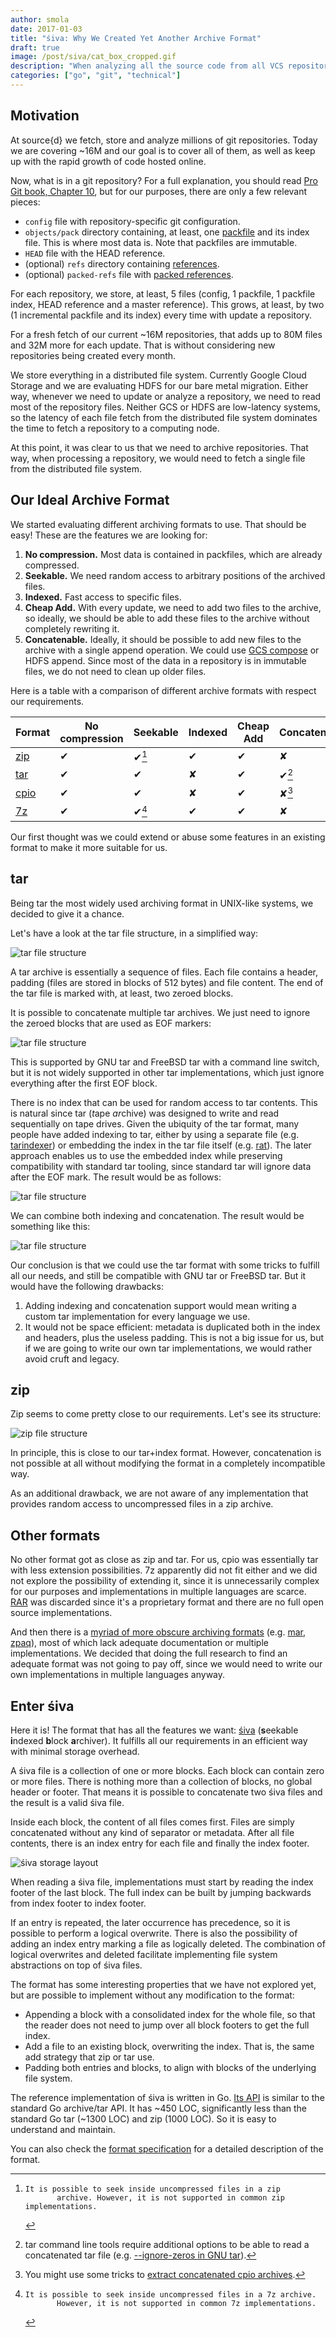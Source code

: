 ```yaml
---
author: smola
date: 2017-01-03
title: "śiva: Why We Created Yet Another Archive Format"
draft: true
image: /post/siva/cat_box_cropped.gif
description: "When analyzing all the source code from all VCS repositories, storage becomes a major problem. śiva, our archive format, is part of the solution."
categories: ["go", "git", "technical"]
---
```


## Motivation

At source{d} we fetch, store and analyze millions of git repositories.
Today we are covering ~16M and our goal is to cover all of them, as well as keep
up with the rapid growth of code hosted online.

Now, what is in a git repository? For a full explanation, you should read
[Pro Git book, Chapter 10](https://git-scm.com/book/en/v2/Git-Internals-Plumbing-and-Porcelain),
but for our purposes, there are only a few relevant pieces:

 * `config` file with repository-specific git configuration.
 * `objects/pack` directory containing, at least, one [packfile](https://git-scm.com/book/en/v2/Git-Internals-Packfiles)
   and its index file. This is where most data is. Note that packfiles are
   immutable.
 * `HEAD` file with the HEAD reference.
 * (optional) `refs` directory containing [references](https://git-scm.com/book/en/v2/Git-Internals-Git-References).
 * (optional) `packed-refs` file with [packed references](https://git-scm.com/docs/git-pack-refs).

For each repository, we store, at least, 5 files (config, 1 packfile,
1 packfile index, HEAD reference and a master reference). This grows, at least,
by two (1 incremental packfile and its index) every time with update a repository.

For a fresh fetch of our current ~16M repositories, that adds up to 80M files and
32M more for each update. That is without considering new repositories being
created every month.

We store everything in a distributed file system. Currently Google Cloud
Storage and we are evaluating HDFS for our bare metal migration. Either way,
whenever we need to update or analyze a repository, we need to read most of the
repository files. Neither GCS or HDFS are low-latency systems, so the latency of
each file fetch from the distributed file system dominates the time to fetch a
repository to a computing node.

At this point, it was clear to us that we need to archive repositories. That way,
when processing a repository, we would need to fetch a single file from the
distributed file system.

## Our Ideal Archive Format

We started evaluating different archiving formats to use. That should be easy!
These are the features we are looking for:

1. **No compression.** Most data is contained in packfiles, which are already
  compressed.
2. **Seekable.** We need random access to arbitrary positions of the archived
   files.
3. **Indexed.** Fast access to specific files.
4. **Cheap Add.** With every update, we need to add two files
  to the archive, so ideally, we should be able to add these files to the archive
  without completely rewriting it.
5. **Concatenable.** Ideally, it should be possible to add new files to the archive
  with a single append operation. We could use [GCS compose](https://cloud.google.com/storage/docs/composite-objects)
  or HDFS append. Since most of the data in a repository is in immutable files,
  we do not need to clean up older files.

Here is a table with a comparison of different archive formats with respect our
requirements.
 
| Format | No compression | Seekable | Indexed | Cheap Add | Concatenable |
| ------ | -------------- | -------- | ------- | --------- | ------------ |
| [zip](https://en.wikipedia.org/wiki/Zip_(file_format)) | ✔ | ✔[^zipseek] | ✔ | ✔ | ✘ |
| [tar](https://www.freebsd.org/cgi/man.cgi?query=tar&sektion=5) | ✔ | ✔ | ✘ | ✔ | ✔[^tarconcat] | 
| [cpio](https://www.freebsd.org/cgi/man.cgi?query=cpio&sektion=5) | ✔ | ✔ | ✘ | ✔ | ✘[^cpioconcat] |
| [7z](http://www.7-zip.org/7z.html) | ✔ | ✔[^7zseek] | ✔ | ✔ | ✘ |

Our first thought was we could extend or abuse some features in an existing
format to make it more suitable for us.

## tar

Being tar the most widely used archiving format in UNIX-like systems, we decided
to give it a chance.

Let's have a look at the tar file structure, in a simplified way:

![tar file structure](/post/siva/tar.png)

A tar archive is essentially a sequence of files. Each file contains a header, padding
(files are stored in blocks of 512 bytes) and file content. The end of the tar
file is marked with, at least, two zeroed blocks.

It is possible to concatenate multiple tar archives. We just need to ignore the
zeroed blocks that are used as EOF markers:
 
![tar file structure](/post/siva/tar_concat.png)
 
This is supported by GNU tar and FreeBSD tar with a command line switch, but it
is not widely supported in other tar implementations, which just ignore everything
after the first EOF block.

There is no index that can be used for random access to tar contents. This is
natural since tar (*t*ape *ar*chive) was designed to write and read sequentially
on tape drives. Given the ubiquity of the tar format, many people have added
indexing to tar, either by using a separate file (e.g.
[tarindexer](https://github.com/devsnd/tarindexer)) or embedding the index in
the tar file itself (e.g. [rat](https://github.com/mcuadros/go-rat)). The later
approach enables us to use the embedded index while preserving compatibility
with standard tar tooling, since standard tar will ignore data after the EOF mark.
The result would be as follows:

![tar file structure](/post/siva/tar_index.png)

We can combine both indexing and concatenation. The result would be something
like this:

![tar file structure](/post/siva/tar_concat_index.png)

Our conclusion is that we could use the tar format with some tricks to fulfill
all our needs, and still be compatible with GNU tar or FreeBSD tar. But it would
have the following drawbacks:

1. Adding indexing and concatenation support would mean writing a custom tar
   implementation for every language we use.
2. It would not be space efficient: metadata is duplicated both in the index and
   headers, plus the useless padding. This is not a big issue for us, but if we
   are going to write our own tar implementations, we would rather avoid cruft
   and legacy.

## zip

Zip seems to come pretty close to our requirements. Let's see its structure:

![zip file structure](/post/siva/zip.png)

In principle, this is close to our tar+index format. However, concatenation is
not possible at all without modifying the format in a completely incompatible
way.

As an additional drawback, we are not aware of any implementation that provides
random access to uncompressed files in a zip archive.

## Other formats

No other format got as close as zip and tar. For us, cpio was essentially tar
with less extension possibilities. 7z apparently did not fit either and we did
not explore the possibility of extending it, since it is unnecessarily complex
for our purposes and implementations in multiple languages are scarce.
[RAR](http://www.rarlab.com/) was discarded since it's a proprietary format and
there are no full open source implementations.

And then there is a [myriad of more obscure archiving formats](https://en.wikipedia.org/wiki/List_of_archive_formats)
(e.g. [mar](https://wiki.mozilla.org/Software_Update:MAR#Mozilla_ARchive),
[zpaq](https://github.com/zpaq/zpaq)), most of which lack adequate documentation
or multiple implementations. We decided that doing the full research to find an
adequate format was not going to pay off, since we would need to write our own
implementations in multiple languages anyway.

## Enter śiva

Here it is! The format that has all the features we want: [śiva](https://github.com/src-d/go-siva)
(**s**eekable **i**ndexed **b**lock **a**rchiver). It fulfills all our
requirements in an efficient way with minimal storage overhead.

A śiva file is a collection of one or more blocks. Each block can contain zero
or more files. There is nothing more than a collection of blocks,
no global header or footer. That means it is possible to concatenate two śiva
files and the result is a valid śiva file.

Inside each block, the content of all files comes first. Files are simply
concatenated without any kind of separator or metadata. After all file contents,
there is an index entry for each file and finally the index footer.

![śiva storage layout](/post/siva/siva.png)

When reading a śiva file, implementations must start by reading the index
footer of the last block. The full index can be built by jumping backwards from
index footer to index footer.

If an entry is repeated, the later occurrence has precedence, so it is possible
to perform a logical overwrite. There is also the possibility of adding an index
entry marking a file as logically deleted. The combination of logical overwrites
and deleted facilitate implementing file system abstractions on top of śiva files.

The format has some interesting properties that we have not explored yet, but
are possible to implement without any modification to the format:

* Appending a block with a consolidated index for the whole file, so that the
  reader does not need to jump over all block footers to get the full index.
* Add a file to an existing block, overwriting the index. That is, the same
  add strategy that zip or tar use.
* Padding both entries and blocks, to align with blocks of the underlying file
  system.

The reference implementation of śiva is written in Go. [Its API](https://godoc.org/gopkg.in/src-d/go-siva.v1)
is similar to the standard Go archive/tar API. It has ~450 LOC, significantly less
than the standard Go tar (~1300 LOC) and zip (1000 LOC). So it is easy to understand
and maintain.

You can also check the [format specification](https://github.com/src-d/go-siva/blob/master/SPEC.md)
for a detailed description of the format.

[^tarconcat]:  tar command line tools require additional options to be able to
               read a concatenated tar file (e.g.
               [--ignore-zeros in GNU tar](https://www.gnu.org/software/tar/manual/tar.html#SEC75)).
[^zipseek]:    It is possible to seek inside uncompressed files in a zip
               archive. However, it is not supported in common zip implementations.
[^cpioconcat]: You might use some tricks to
               [extract concatenated cpio archives](http://superuser.com/questions/559255/how-to-extract-concatenated-cpio-archive).
[^7zseek]:    It is possible to seek inside uncompressed files in a 7z archive.
               However, it is not supported in common 7z implementations.